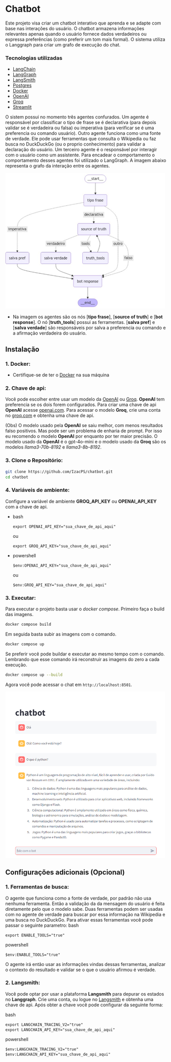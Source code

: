 # Chatbot

Este projeto visa criar um chatbot interativo que aprenda e se adapte com base nas interações do usuário. O chatbot armazena informações relevantes apenas quando o usuário fornece dados verdadeiros ou expressa preferências (como preferir um tom mais formal).
O sistema utiliza o Langgraph para criar um grafo de execução do chat.

### Tecnologias utilizadas 
- [LangChain](https://www.langchain.com/)
- [LangGraph](https://www.langchain.com/langgraph)
- [LangSmith](https://www.langchain.com/langsmith)
- [Postgres](https://www.postgresql.org/)
- [Docker](https://www.docker.com/)
- [OpenAI](https://openai.com/)
- [Groq](https://groq.com/)
- [Streamlit](https://streamlit.io/)

O sistem possui no momento três agentes confurados. Um agente é responsável por classificar o tipo de frase 
se é declarativa (para depois validar se é verdadeira ou falsa) ou imperativa (para verificar se é uma preferencia ou comando usuário).
Outro agente funciona como uma fonte de verdade. Ele pode usar ferramentas que consulta o Wikipedia ou faz busca no DuckDuckGo 
(ou o proprio conhecimento) para validar a declaração do usuário. Um terceiro agente é o responsável por interagir com o usuário
como um assistente. Para encadear o comportamento o comportamento desses agentes foi utilizado o LangGraph. A imagem abaixo representa o grafo 
da interação entre os agentes.

<img src="./images/graph.png" alt="drawing" width="500"/>
 
 - Na imagem os agentes são os nós [**tipo frase**], [**source of truth**] e [**bot response**]. O nó [**truth_tools**] possui as ferramentas.
 [**salva pref**] e [**salva verdade**] são responsáveis por salva a preferencia ou comando e a afirmação verdadeira do usuário. 

## Instalação 
### 1. Docker:
 - Certifique-se de ter o [Docker](https://www.docker.com/products/docker-desktop/) na sua máquina

### 2. Chave de api:
Você pode escolher entre usar um modelo da [OpenAI](https://openai.com/) ou [Groq](https://groq.com/).
**OpenAI** tem preferencia se os dois forem configurados.
Para criar uma chave de api **OpenAI** acesse [openai.com](https://openai.com/).
Para acessar o modelo **Groq**, crie uma conta no [groq.com](https://groq.com/) e obtenha uma chave de api.

(Obs) O modelo usado pela **OpenAI** se saiu melhor, com menos resultados falso positivos. Mas pode ser um problema de enharia de prompt.
Por isso eu recomendo o modelo **OpenAI** por enquanto por ter maior precisão. O modelo usado da **OpenAI** é o 
gpt-4o-mini e o modelo usado da **Groq** são os modelos *llama3-70b-8192* e *llama3-8b-8192*.

### 3. Clone o Repositório:
```bash
git clone https://github.com/IzacPS/chatbot.git
cd chatbot
```
### 4. Variáveis de ambiente:
Configure a variável de ambiente **GROQ_API_KEY** ou **OPENAI_API_KEY** com a chave de api.

- bash

    ```
    export OPENAI_API_KEY="sua_chave_de_api_aqui"
    ```
    ou
    ```
    export GROQ_API_KEY="sua_chave_de_api_aqui"
    ```
- powershell
    ```
    $env:OPENAI_API_KEY="sua_chave_de_api_aqui"
    ```
    ou
    ```
    $env:GROQ_API_KEY="sua_chave_de_api_aqui"
    ```
### 3. Executar:

Para executar o projeto basta usar o  *docker compose*.
Primeiro faça o build das imagens.

```bash
docker compose build
```
Em seguida basta subir as imagens com o comando.
```bash
docker compose up
```

Se preferir você pode buildar e executar ao mesmo tempo com o comando. Lembrando que
esse comando irá reconstruir as imagens do zero a cada execução.
```bash
docker compose up --build
```

Agora você pode acessar o chat em `http://localhost:8501`.

<img src="./images/chat.png" alt="drawing" width="500"/>

## Configurações adicionais (Opcional)

### 1. Ferramentas de busca:
O agente que funciona como a fonte de verdade, por padrão não usa nenhuma ferramenta.
Então a validação da da mensagem do usuário é feita diretamente pelo que o modelo sabe.
Duas ferramentas podem ser usadas com no agente de verdade para buscar por essa informação
na Wikipedia e uma busca no DuckDuckGo. Para ativar essas ferramentas você pode passar o seguinte
parametro:
bash
```
export ENABLE_TOOLS="true"
```
powershell
```
$env:ENABLE_TOOLS="true"
```
O agente irá então usar as informações vindas dessas ferramentas, analizar o contexto do resultado
e validar se o que o usuário afirmou é verdade.

### 2. Langsmith:
Você pode optar por usar a plataforma **Langsmith** para depurar os estados no **Langgraph**.
Crie uma conta, ou logue no [Langsmith](https://www.langchain.com/langsmith) e obtenha uma chave de api.
Após obter a chave você pode configurar da seguinte forma:

bash
```
export LANGCHAIN_TRACING_V2="true"
export LANGCHAIN_API_KEY="sua_chave_de_api_aqui"
```
powershell
```
$env:LANGCHAIN_TRACING_V2="true"
$env:LANGCHAIN_API_KEY="sua_chave_de_api_aqui"
```